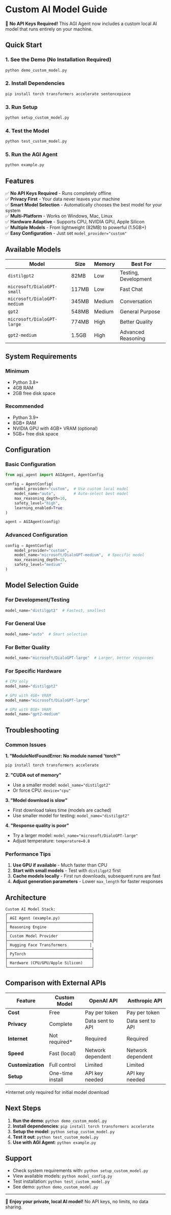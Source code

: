 # Custom AI Model Guide

🤖 **No API Keys Required!** This AGI Agent now includes a custom local AI model that runs entirely on your machine.

## Quick Start

### 1. See the Demo (No Installation Required)
```bash
python demo_custom_model.py
```

### 2. Install Dependencies
```bash
pip install torch transformers accelerate sentencepiece
```

### 3. Run Setup
```bash
python setup_custom_model.py
```

### 4. Test the Model
```bash
python test_custom_model.py
```

### 5. Run the AGI Agent
```bash
python example.py
```

## Features

✅ **No API Keys Required** - Runs completely offline  
✅ **Privacy First** - Your data never leaves your machine  
✅ **Smart Model Selection** - Automatically chooses the best model for your system  
✅ **Multi-Platform** - Works on Windows, Mac, Linux  
✅ **Hardware Adaptive** - Supports CPU, NVIDIA GPU, Apple Silicon  
✅ **Multiple Models** - From lightweight (82MB) to powerful (1.5GB+)  
✅ **Easy Configuration** - Just set `model_provider="custom"`  

## Available Models

| Model | Size | Memory | Best For |
|-------|------|--------|----------|
| `distilgpt2` | 82MB | Low | Testing, Development |
| `microsoft/DialoGPT-small` | 117MB | Low | Fast Chat |
| `microsoft/DialoGPT-medium` | 345MB | Medium | Conversation |
| `gpt2` | 548MB | Medium | General Purpose |
| `microsoft/DialoGPT-large` | 774MB | High | Better Quality |
| `gpt2-medium` | 1.5GB | High | Advanced Reasoning |

## System Requirements

### Minimum
- Python 3.8+
- 4GB RAM
- 2GB free disk space

### Recommended
- Python 3.9+
- 8GB+ RAM
- NVIDIA GPU with 4GB+ VRAM (optional)
- 5GB+ free disk space

## Configuration

### Basic Configuration
```python
from agi_agent import AGIAgent, AgentConfig

config = AgentConfig(
    model_provider="custom",  # Use custom local model
    model_name="auto",        # Auto-select best model
    max_reasoning_depth=10,
    safety_level="high",
    learning_enabled=True
)

agent = AGIAgent(config)
```

### Advanced Configuration
```python
config = AgentConfig(
    model_provider="custom",
    model_name="microsoft/DialoGPT-medium",  # Specific model
    max_reasoning_depth=15,
    safety_level="medium"
)
```

## Model Selection Guide

### For Development/Testing
```python
model_name="distilgpt2"  # Fastest, smallest
```

### For General Use
```python
model_name="auto"  # Smart selection
```

### For Better Quality
```python
model_name="microsoft/DialoGPT-large"  # Larger, better responses
```

### For Specific Hardware
```python
# CPU only
model_name="distilgpt2"

# GPU with 4GB+ VRAM
model_name="microsoft/DialoGPT-large"

# GPU with 8GB+ VRAM
model_name="gpt2-medium"
```

## Troubleshooting

### Common Issues

**1. "ModuleNotFoundError: No module named 'torch'"**
```bash
pip install torch transformers accelerate
```

**2. "CUDA out of memory"**
- Use a smaller model: `model_name="distilgpt2"`
- Or force CPU: `device="cpu"`

**3. "Model download is slow"**
- First download takes time (models are cached)
- Use smaller model for testing: `model_name="distilgpt2"`

**4. "Response quality is poor"**
- Try a larger model: `model_name="microsoft/DialoGPT-large"`
- Adjust temperature: `temperature=0.8`

### Performance Tips

1. **Use GPU if available** - Much faster than CPU
2. **Start with small models** - Test with `distilgpt2` first
3. **Cache models locally** - First run downloads, subsequent runs are fast
4. **Adjust generation parameters** - Lower `max_length` for faster responses

## Architecture

```
Custom AI Model Stack:
┌─────────────────────────────────────┐
│ AGI Agent (example.py)              │
├─────────────────────────────────────┤
│ Reasoning Engine                    │
├─────────────────────────────────────┤
│ Custom Model Provider               │
├─────────────────────────────────────┤
│ Hugging Face Transformers          │
├─────────────────────────────────────┤
│ PyTorch                             │
├─────────────────────────────────────┤
│ Hardware (CPU/GPU/Apple Silicon)    │
└─────────────────────────────────────┘
```

## Comparison with External APIs

| Feature | Custom Model | OpenAI API | Anthropic API |
|---------|--------------|------------|---------------|
| **Cost** | Free | Pay per token | Pay per token |
| **Privacy** | Complete | Data sent to API | Data sent to API |
| **Internet** | Not required* | Required | Required |
| **Speed** | Fast (local) | Network dependent | Network dependent |
| **Customization** | Full control | Limited | Limited |
| **Setup** | One-time install | API key needed | API key needed |

*Internet only required for initial model download

## Next Steps

1. **Run the demo**: `python demo_custom_model.py`
2. **Install dependencies**: `pip install torch transformers accelerate`
3. **Setup the model**: `python setup_custom_model.py`
4. **Test it out**: `python test_custom_model.py`
5. **Use with AGI Agent**: `python example.py`

## Support

- Check system requirements with: `python setup_custom_model.py`
- View available models: `python model_config.py`
- Test installation: `python test_custom_model.py`
- See demo: `python demo_custom_model.py`

---

🎉 **Enjoy your private, local AI model!** No API keys, no limits, no data sharing.
